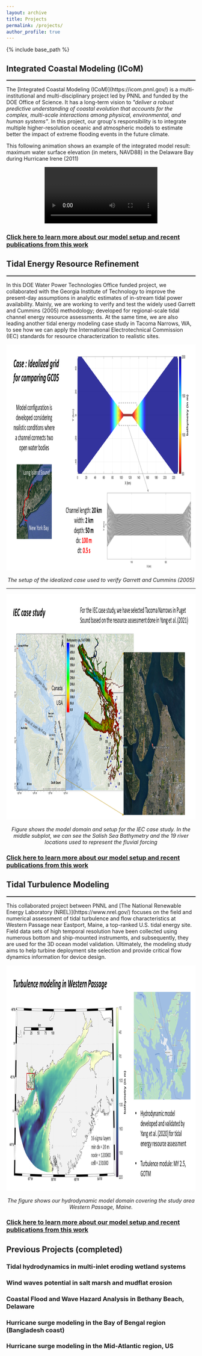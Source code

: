 ```yaml
---
layout: archive
title: Projects
permalink: /projects/
author_profile: true
---
```


{% include base_path %}


## Integrated Coastal Modeling (ICoM)
<hr style="border:1px solid gray">
The [Integrated Coastal Modeling (ICoM)](https://icom.pnnl.gov/) is a multi-institutional and multi-disciplinary project led by PNNL and funded by the DOE Office of Science. It has a long-term vision to <i>"deliver a robust predictive understanding of coastal evolution that accounts for the complex, multi-scale interactions among physical, environmental, and human systems"</i>. In this project, our group's responsibility is to integrate multiple higher-resolution oceanic and atmospheric models to estimate better the impact of extreme flooding events in the future climate.

This following animation shows an example of the integrated model result: maximum water surface elevation (in meters, NAVD88) in the Delaware Bay during Hurricane Irene (2011)

<p align="center">
<video src="/file/FVCOM_Irene_max_surface_large.mp4" controls="controls" style="max-width: 780px;">
</video>
</p>

### [Click here to learn more about our model setup and recent publications from this work](/project_info/ICoM/)   

## Tidal Energy Resource Refinement
<hr style="border:1px solid gray">
In this DOE Water Power Technologies Office funded project, we collaborated with the Georgia Institute of Technology to improve the present-day assumptions in analytic estimates of in-stream tidal power availability. Mainly, we are working to verify and test the widely used Garrett and Cummins (2005) methodology; developed for regional-scale tidal channel energy resource assessments. At the same time, we are also leading another tidal energy modeling case study in Tacoma Narrows, WA, to see how we can apply the International Electrotechnical Commission (IEC) standards for resource characterization to realistic sites.

<p align="center">
  <img width="920" height="600" src="/images/TidalEnergy_gatech1.png">
</p>
<p align="center">
  <em>The setup of the idealized case used to verify Garrett and Cummins (2005)</em>
</p>

---

<p align="center">
  <img width="920" height="600" src="/images/TidalEnergy_CS1.png">
</p>
<p align="center">
  <em>Figure shows the model domain and setup for the IEC case study. In the middle subplot, we can see the Salish Sea Bathymetry and the 19 river locations used to represent the fluvial forcing</em>
</p>

### [Click here to learn more about our model setup and recent publications from this work](/project_info/GCandTN/)

## Tidal Turbulence Modeling
<hr style="border:1px solid gray">
This collaborated project between PNNL and [The National Renewable Energy Laboratory (NREL)](https://www.nrel.gov/) focuses on the field and numerical assessment of tidal turbulence and flow characteristics at Western Passage near Eastport, Maine, a top-ranked U.S. tidal energy site. Field data sets of high temporal resolution have been collected using numerous bottom and ship-mounted instruments, and subsequently, they are used for the 3D ocean model validation. Ultimately, the modeling study aims to help turbine deployment site selection and provide critical flow dynamics information for device design.

<p align="center">
  <img width="920" height="600" src="/images/WPS_Tidal_Turbulence1.png">
</p>
<p align="center">
  <em>The figure shows our hydrodynamic model domain covering the study area Western Passage, Maine.</em>
</p>

### [Click here to learn more about our model setup and recent publications from this work](/project_info/TTM/)

## Previous Projects (completed)
### Tidal hydrodynamics in multi-inlet eroding wetland systems
### Wind waves potential in salt marsh and mudflat erosion
### Coastal Flood and Wave Hazard Analysis in Bethany Beach, Delaware
### Hurricane surge modeling in the Bay of Bengal region (Bangladesh coast)
### Hurricane surge modeling in the Mid-Atlantic region, US
